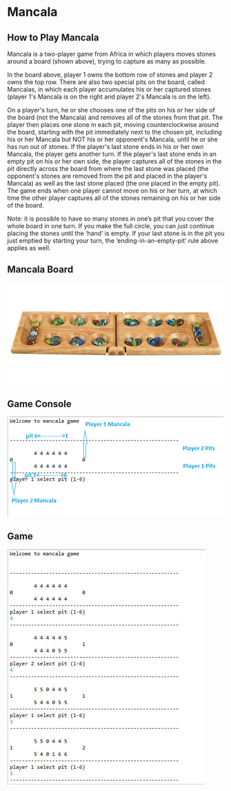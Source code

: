 # Mancala
## How to Play Mancala
Mancala is a two-player game from Africa in which players moves stones around a board
(shown above), trying to capture as many as possible.

In the board above, player 1 owns the bottom row of stones and player 2 owns the top row.
There are also two special pits on the board, called Mancalas, in which each player
accumulates his or her captured stones (player 1's Mancala is on the right and player 2's
Mancala is on the left).

On a player's turn, he or she chooses one of the pits on his or her side of the board (not
the Mancala) and removes all of the stones from that pit. The player then places one stone in
each pit, moving counterclockwise around the board, starting with the pit immediately next to the
chosen pit, including his or her Mancala but NOT his or her opponent's Mancala, until he or she
has run out of stones. If the player's last stone ends in his or her own Mancala, the player gets
another turn. If the player's last stone ends in an empty pit on his or her own side, the player
captures all of the stones in the pit directly across the board from where the last stone was
placed (the opponent's stones are removed from the pit and placed in the player's Mancala) as
well as the last stone placed (the one placed in the empty pit). The game ends when one player
cannot move on his or her turn, at which time the other player captures all of the stones
remaining on his or her side of the board.

Note: it is possible to have so many stones in one’s pit that you cover the whole board in one
turn. If you make the full circle, you can just continue placing the stones until the ‘hand’ is empty.
If your last stone is in the pit you just emptied by starting your turn, the ‘ending-in-an-empty-pit’
rule above applies as well.

## Mancala Board

![Alt text](images/Board.jpeg?raw=true "Title") 

## Game Console

![Alt text](images/Mancala_input.png?raw=true "Title") 

## Game

![Alt text](images/mancala_Game.JPG?raw=true "Title") 
